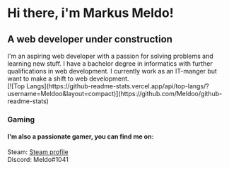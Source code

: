 <h1>Hi there, i'm Markus Meldo!</h1>

<h2>A web developer under construction</h2>
I'm an aspiring web developer with a passion for solving problems and learning new stuff. I have a bachelor degree in informatics with further qualifications in web development. I currently work as an IT-manger but want to make a shift to web development. 

<br>
[![Top Langs](https://github-readme-stats.vercel.app/api/top-langs/?username=Meldoo&layout=compact)](https://github.com/Meldoo/github-readme-stats)


<h3>Gaming </h3>
  <h4>I'm also a passionate gamer, you can find me on:</h4>
Steam: <a href="https://steamcommunity.com/id/Meldo9000/">Steam profile</a>

<br>
Discord: Meldo#1041
